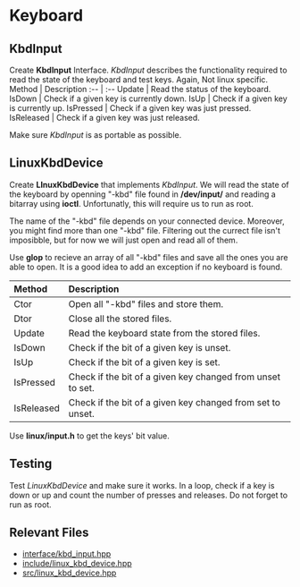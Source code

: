 # Keyboard

## KbdInput

Create **KbdInput** Interface.
*KbdInput* describes the functionality required to read the state of the keyboard and test keys. Again, Not linux specific.
Method      |   Description
:--         |   :--
Update      |   Read the status of the keyboard.
IsDown      |   Check if a given key is currently down.
IsUp        |   Check if a given key is currently up.
IsPressed   |   Check if a given key was just pressed.
IsReleased  |   Check if a given key was just released.

Make sure *KbdInput* is as portable as possible.

## LinuxKbdDevice
Create **LInuxKbdDevice** that implements *KbdInput*.
We will read the state of the keyboard by openning "-kbd" file found in **/dev/input/** and reading a bitarray using **ioctl**. Unfortunatly, this will require us to run as root.

The name of the "-kbd" file depends on your connected device. Moreover, you might find more than one "-kbd" file. Filtering out the currect file isn't imposibble, but for now we will just open and read all of them.

Use **glop** to recieve an array of all "-kbd" files and save all the ones you are able to open. It is a good idea to add an exception if no keyboard is found.

Method      |   Description
:--         |   :--
Ctor        |   Open all "-kbd" files and store them.
Dtor        |   Close all the stored files.
Update      |   Read the keyboard state from the stored files.
IsDown      |   Check if the bit of a given key is unset.
IsUp        |   Check if the bit of a given key is set.
IsPressed   |   Check if the bit of a given key changed from unset to set.
IsReleased  |   Check if the bit of a given key changed from set to unset.

Use **linux/input.h** to get the keys' bit value.

## Testing

Test *LinuxKbdDevice* and make sure it works.
In a loop, check if a key is down or up and count the number of presses and releases.
Do not forget to run as root.

## Relevant Files

- [interface/kbd_input.hpp](../Pong/interface/kbd_input.hpp)
- [include/linux_kbd_device.hpp](../Pong/include/linux_kbd_device.hpp)
- [src/linux_kbd_device.hpp](../Pong/src/linux_kbd_device.cpp)